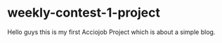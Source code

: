 # weekly-contest-1-project
Hello guys this is my first Acciojob Project which is about a simple blog.
